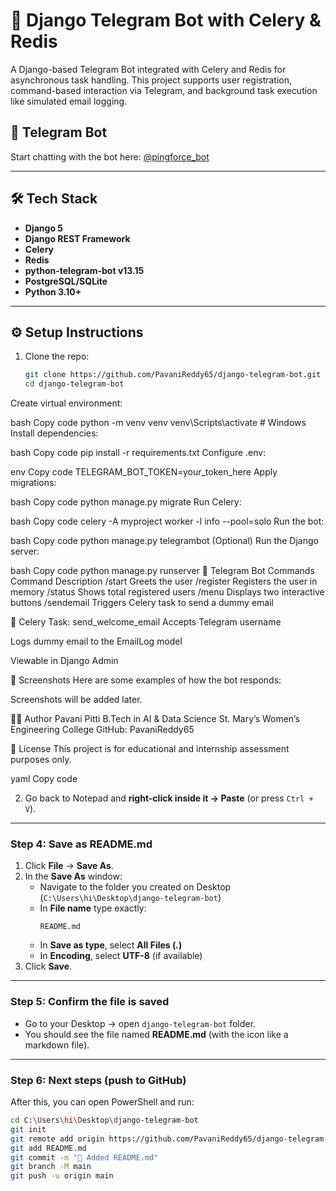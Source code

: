 # 🤖 Django Telegram Bot with Celery & Redis

A Django-based Telegram Bot integrated with Celery and Redis for asynchronous task handling. This project supports user registration, command-based interaction via Telegram, and background task execution like simulated email logging.

## 🤖 Telegram Bot

Start chatting with the bot here: [@pingforce_bot](https://t.me/pingforce_bot)

---

## 🛠️ Tech Stack

- **Django 5**
- **Django REST Framework**
- **Celery**
- **Redis**
- **python-telegram-bot v13.15**
- **PostgreSQL/SQLite**
- **Python 3.10+**

---

## ⚙️ Setup Instructions

1. Clone the repo:
   ```bash
   git clone https://github.com/PavaniReddy65/django-telegram-bot.git
   cd django-telegram-bot
Create virtual environment:

bash
Copy code
python -m venv venv
venv\Scripts\activate  # Windows
Install dependencies:

bash
Copy code
pip install -r requirements.txt
Configure .env:

env
Copy code
TELEGRAM_BOT_TOKEN=your_token_here
Apply migrations:

bash
Copy code
python manage.py migrate
Run Celery:

bash
Copy code
celery -A myproject worker -l info --pool=solo
Run the bot:

bash
Copy code
python manage.py telegrambot
(Optional) Run the Django server:

bash
Copy code
python manage.py runserver
🤖 Telegram Bot Commands
Command	Description
/start	Greets the user
/register	Registers the user in memory
/status	Shows total registered users
/menu	Displays two interactive buttons
/sendemail	Triggers Celery task to send a dummy email

📨 Celery Task: send_welcome_email
Accepts Telegram username

Logs dummy email to the EmailLog model

Viewable in Django Admin

📸 Screenshots
Here are some examples of how the bot responds:

Screenshots will be added later.

👩‍💻 Author
Pavani Pitti
B.Tech in AI & Data Science
St. Mary’s Women’s Engineering College
GitHub: PavaniReddy65

📄 License
This project is for educational and internship assessment purposes only.

yaml
Copy code

2. Go back to Notepad and **right-click inside it → Paste** (or press `Ctrl + V`).

---

### Step 4: Save as README.md

1. Click **File** → **Save As**.
2. In the **Save As** window:  
   - Navigate to the folder you created on Desktop (`C:\Users\hi\Desktop\django-telegram-bot`)  
   - In **File name** type exactly:  
     ```
     README.md
     ```  
   - In **Save as type**, select **All Files (*.*)**  
   - In **Encoding**, select **UTF-8** (if available)  
3. Click **Save**.

---

### Step 5: Confirm the file is saved

- Go to your Desktop → open `django-telegram-bot` folder.
- You should see the file named **README.md** (with the icon like a markdown file).

---

### Step 6: Next steps (push to GitHub)

After this, you can open PowerShell and run:

```bash
cd C:\Users\hi\Desktop\django-telegram-bot
git init
git remote add origin https://github.com/PavaniReddy65/django-telegram-bot.git
git add README.md
git commit -m "📝 Added README.md"
git branch -M main
git push -u origin main